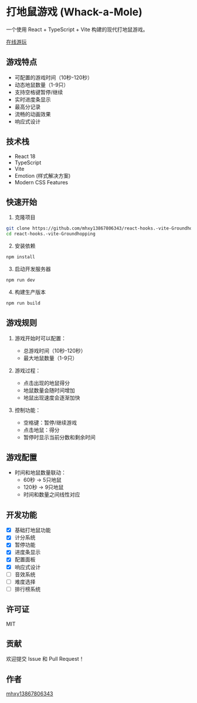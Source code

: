 # 打地鼠游戏 (Whack-a-Mole)

一个使用 React + TypeScript + Vite 构建的现代打地鼠游戏。

[在线游玩](https://github.com/mhxy13867806343/react-hooks.-vite-Groundhopping)

## 游戏特点

- 可配置的游戏时间（10秒-120秒）
- 动态地鼠数量（1-9只）
- 支持空格键暂停/继续
- 实时进度条显示
- 最高分记录
- 流畅的动画效果
- 响应式设计

## 技术栈

- React 18
- TypeScript
- Vite
- Emotion (样式解决方案)
- Modern CSS Features

## 快速开始

1. 克隆项目
```bash
git clone https://github.com/mhxy13867806343/react-hooks.-vite-Groundhopping.git
cd react-hooks.-vite-Groundhopping
```

2. 安装依赖
```bash
npm install
```

3. 启动开发服务器
```bash
npm run dev
```

4. 构建生产版本
```bash
npm run build
```

## 游戏规则

1. 游戏开始时可以配置：
   - 总游戏时间（10秒-120秒）
   - 最大地鼠数量（1-9只）
   
2. 游戏过程：
   - 点击出现的地鼠得分
   - 地鼠数量会随时间增加
   - 地鼠出现速度会逐渐加快
   
3. 控制功能：
   - 空格键：暂停/继续游戏
   - 点击地鼠：得分
   - 暂停时显示当前分数和剩余时间

## 游戏配置

- 时间和地鼠数量联动：
  - 60秒 → 5只地鼠
  - 120秒 → 9只地鼠
  - 时间和数量之间线性对应

## 开发功能

- [x] 基础打地鼠功能
- [x] 计分系统
- [x] 暂停功能
- [x] 进度条显示
- [x] 配置面板
- [x] 响应式设计
- [ ] 音效系统
- [ ] 难度选择
- [ ] 排行榜系统

## 许可证

MIT

## 贡献

欢迎提交 Issue 和 Pull Request！

## 作者

[mhxy13867806343](https://github.com/mhxy13867806343)

